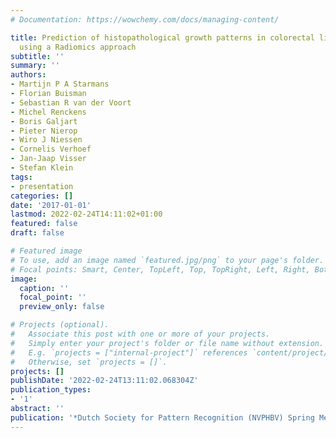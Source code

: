 ```yaml
---
# Documentation: https://wowchemy.com/docs/managing-content/

title: Prediction of histopathological growth patterns in colorectal liver metastases
  using a Radiomics approach
subtitle: ''
summary: ''
authors:
- Martijn P A Starmans
- Florian Buisman
- Sebastian R van der Voort
- Michel Renckens
- Boris Galjart
- Pieter Nierop
- Wiro J Niessen
- Cornelis Verhoef
- Jan-Jaap Visser
- Stefan Klein
tags:
- presentation
categories: []
date: '2017-01-01'
lastmod: 2022-02-24T14:11:02+01:00
featured: false
draft: false

# Featured image
# To use, add an image named `featured.jpg/png` to your page's folder.
# Focal points: Smart, Center, TopLeft, Top, TopRight, Left, Right, BottomLeft, Bottom, BottomRight.
image:
  caption: ''
  focal_point: ''
  preview_only: false

# Projects (optional).
#   Associate this post with one or more of your projects.
#   Simply enter your project's folder or file name without extension.
#   E.g. `projects = ["internal-project"]` references `content/project/deep-learning/index.md`.
#   Otherwise, set `projects = []`.
projects: []
publishDate: '2022-02-24T13:11:02.068304Z'
publication_types:
- '1'
abstract: ''
publication: '*Dutch Society for Pattern Recognition (NVPHBV) Spring Meeting*'
---
```

